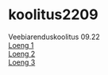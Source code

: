 # koolitus2209 
Veebiarenduskoolitus 09.22 <br>
[Loeng 1](https://github.com/kennokybar/koolitus2209/tree/main/KT1) <br>
[Loeng 2](https://github.com/kennokybar/koolitus2209/tree/main/KT2) <br>
[Loeng 3](https://github.com/kennokybar/koolitus2209/tree/main/KT3) <br>
